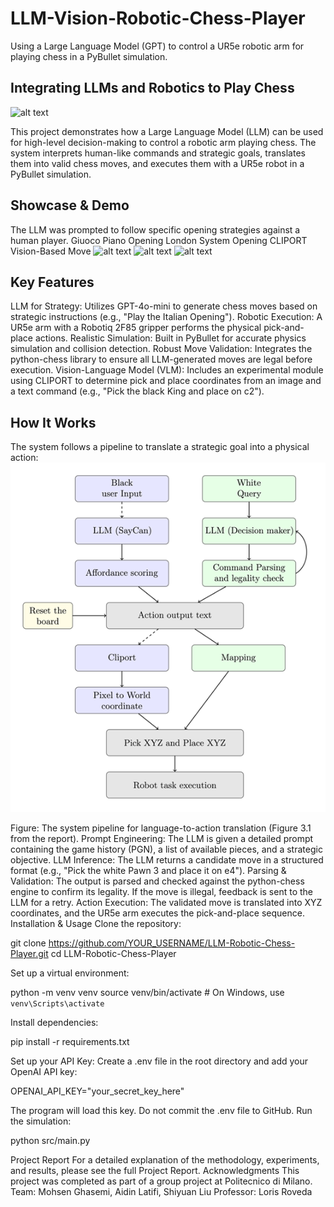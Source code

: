 # LLM-Vision-Robotic-Chess-Player
Using a Large Language Model (GPT) to control a UR5e robotic arm for playing chess in a PyBullet simulation.

## **Integrating LLMs and Robotics to Play Chess**

![alt text](https://img.shields.io/badge/License-MIT-yellow.svg)

This project demonstrates how a Large Language Model (LLM) can be used for high-level decision-making to control a robotic arm playing chess. The system interprets human-like commands and strategic goals, translates them into valid chess moves, and executes them with a UR5e robot in a PyBullet simulation.

## **Showcase & Demo**

The LLM was prompted to follow specific opening strategies against a human player.
Giuoco Piano Opening	London System Opening	CLIPORT Vision-Based Move
![alt text](media/Italian-opening.gif)
![alt text](media/london_system.gif)
![alt text](media/cliport_demo.gif)

## **Key Features**

LLM for Strategy: Utilizes GPT-4o-mini to generate chess moves based on strategic instructions (e.g., "Play the Italian Opening").
Robotic Execution: A UR5e arm with a Robotiq 2F85 gripper performs the physical pick-and-place actions.
Realistic Simulation: Built in PyBullet for accurate physics simulation and collision detection.
Robust Move Validation: Integrates the python-chess library to ensure all LLM-generated moves are legal before execution.
Vision-Language Model (VLM): Includes an experimental module using CLIPORT to determine pick and place coordinates from an image and a text command (e.g., "Pick the black King and place on c2").

## **How It Works**

The system follows a pipeline to translate a strategic goal into a physical action:
![alt text](media/pipeline.png)

Figure: The system pipeline for language-to-action translation (Figure 3.1 from the report).
Prompt Engineering: The LLM is given a detailed prompt containing the game history (PGN), a list of available pieces, and a strategic objective.
LLM Inference: The LLM returns a candidate move in a structured format (e.g., "Pick the white Pawn 3 and place it on e4").
Parsing & Validation: The output is parsed and checked against the python-chess engine to confirm its legality. If the move is illegal, feedback is sent to the LLM for a retry.
Action Execution: The validated move is translated into XYZ coordinates, and the UR5e arm executes the pick-and-place sequence.
Installation & Usage
Clone the repository:

git clone https://github.com/YOUR_USERNAME/LLM-Robotic-Chess-Player.git
cd LLM-Robotic-Chess-Player


Set up a virtual environment:

python -m venv venv
source venv/bin/activate  # On Windows, use `venv\Scripts\activate`

Install dependencies:

pip install -r requirements.txt

Set up your API Key:
Create a .env file in the root directory and add your OpenAI API key:

OPENAI_API_KEY="your_secret_key_here"

The program will load this key. Do not commit the .env file to GitHub.
Run the simulation:

python src/main.py

Project Report
For a detailed explanation of the methodology, experiments, and results, please see the full Project Report.
Acknowledgments
This project was completed as part of a group project at Politecnico di Milano.
Team: Mohsen Ghasemi, Aidin Latifi, Shiyuan Liu
Professor: Loris Roveda
